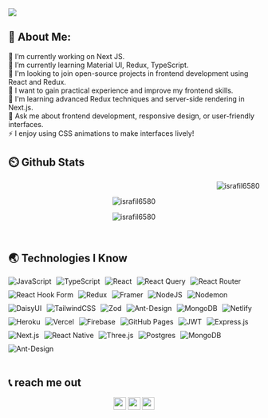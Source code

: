 <a href="https://www.facebook.com/israfil6580/">
<img src="https://github.com/mir-hussain/mir-hussain/assets/114576715/78b0a1a4-c013-4635-a023-9e3c78a52bbc" />
</a>
<br/>

## 💫 About Me:

 🔭 I’m currently working on Next JS.<br>🌱 I’m currently learning Material UI, Redux, TypeScript.<br>👯 I'm looking to join open-source projects in frontend development using React and Redux.<br>🤝 I want to gain practical experience and improve my frontend skills.<br>🌱 I'm learning advanced Redux techniques and server-side rendering in Next.js.<br>💬 Ask me about frontend development, responsive design, or user-friendly interfaces.<br>⚡ I enjoy using CSS animations to make interfaces lively!<br>

## ⏲️ Github Stats

<div align="center">
<p align="right"> <img src="https://komarev.com/ghpvc/?username=israfil6580&label=Profile%20views&color=0e75b6&style=flat" alt="israfil6580" /> </p>
<p><img align="center" src="https://github-readme-streak-stats.herokuapp.com/?user=israfil6580&theme=react&hide_border=true&background=0D1117&stroke=0D1117&fire=FF1CF7&sideLabels=00F0FF&currStreakNum=FF1CF7&ring=FF1CF7&currStreakLabel=FF1CF7&sideNums=00F0FF" alt="israfil6580" /></p>
<p><img align="center" src="https://github-readme-stats.vercel.app/api?username=israfil6580&theme=dark&hide_border=true&include_all_commits=false&count_private=false" alt="israfil6580" /></p>
</div>
<br/>

## 🌏 Technologies I Know
<div style="display: flex; flex-wrap: wrap; gap: 10px;">
    <img src="https://img.shields.io/badge/javascript-%23323330.svg?style=for-the-badge&logo=javascript&logoColor=%23F7DF1E" alt="JavaScript">
    <img src="https://img.shields.io/badge/typescript-%23007ACC.svg?style=for-the-badge&logo=typescript&logoColor=white" alt="TypeScript">
    <img src="https://img.shields.io/badge/react-%2320232a.svg?style=for-the-badge&logo=react&logoColor=%2361DAFB" alt="React">
    <img src="https://img.shields.io/badge/-React%20Query-FF4154?style=for-the-badge&logo=react%20query&logoColor=white" alt="React Query">
    <img src="https://img.shields.io/badge/React_Router-CA4245?style=for-the-badge&logo=react-router&logoColor=white" alt="React Router">
    <img src="https://img.shields.io/badge/React%20Hook%20Form-%23EC5990.svg?style=for-the-badge&logo=reacthookform&logoColor=white" alt="React Hook Form">
    <img src="https://img.shields.io/badge/redux-%23593d88.svg?style=for-the-badge&logo=redux&logoColor=white" alt="Redux">
    <img src="https://img.shields.io/badge/Framer-black?style=for-the-badge&logo=framer&logoColor=blue" alt="Framer">
    <img src="https://img.shields.io/badge/node.js-6DA55F?style=for-the-badge&logo=node.js&logoColor=white" alt="NodeJS">
    <img src="https://img.shields.io/badge/NODEMON-%23323330.svg?style=for-the-badge&logo=nodemon&logoColor=%BBDEAD" alt="Nodemon">
    <img src="https://img.shields.io/badge/daisyui-5A0EF8?style=for-the-badge&logo=daisyui&logoColor=white" alt="DaisyUI">
    <img src="https://img.shields.io/badge/tailwindcss-%2338B2AC.svg?style=for-the-badge&logo=tailwind-css&logoColor=white" alt="TailwindCSS">
    <img src="https://img.shields.io/badge/zod-%233068b7.svg?style=for-the-badge&logo=zod&logoColor=white" alt="Zod">
    <img src="https://img.shields.io/badge/-AntDesign-%230170FE?style=for-the-badge&logo=ant-design&logoColor=white" alt="Ant-Design">
    <img src="https://img.shields.io/badge/MongoDB-%234ea94b.svg?style=for-the-badge&logo=mongodb&logoColor=white" alt="MongoDB">
    <img src="https://img.shields.io/badge/netlify-%23000000.svg?style=for-the-badge&logo=netlify&logoColor=#00C7B7" alt="Netlify">
    <img src="https://img.shields.io/badge/heroku-%23430098.svg?style=for-the-badge&logo=heroku&logoColor=white" alt="Heroku">
    <img src="https://img.shields.io/badge/vercel-%23000000.svg?style=for-the-badge&logo=vercel&logoColor=white" alt="Vercel">
    <img src="https://img.shields.io/badge/firebase-%23039BE5.svg?style=for-the-badge&logo=firebase" alt="Firebase">
    <img src="https://img.shields.io/badge/github%20pages-121013?style=for-the-badge&logo=github&logoColor=white" alt="GitHub Pages">
    <img src="https://img.shields.io/badge/JWT-black?style=for-the-badge&logo=JSON%20web%20tokens" alt="JWT">
    <img src="https://img.shields.io/badge/express.js-%23404d59.svg?style=for-the-badge&logo=express&logoColor=%2361DAFB" alt="Express.js">
    <img src="https://img.shields.io/badge/Next-black?style=for-the-badge&logo=next.js&logoColor=white" alt="Next.js">
    <img src="https://img.shields.io/badge/react_native-%2320232a.svg?style=for-the-badge&logo=react&logoColor=%2361DAFB" alt="React Native">
    <img src="https://img.shields.io/badge/threejs-black?style=for-the-badge&logo=three.js&logoColor=white" alt="Three.js">
    <img src="https://img.shields.io/badge/postgres-%23316192.svg?style=for-the-badge&logo=postgresql&logoColor=white" alt="Postgres">
    <img src="https://img.shields.io/badge/MongoDB-%234ea94b.svg?style=for-the-badge&logo=mongodb&logoColor=white" alt="MongoDB">
    <img src="https://img.shields.io/badge/-AntDesign-%230170FE?style=for-the-badge&logo=ant-design&logoColor=white" alt="Ant-Design">
</div>
<br/>

## 📞 reach me out
<p align="center"><a href="https://x.com/Israfil6580"><img src="https://img.shields.io/badge/twitter-%231DA1F2.svg?&style=for-the-badge&logo=twitter&logoColor=white" height=25></a> <a href="https://www.linkedin.com/in/mdisrafilhossain/"><img src="https://img.shields.io/badge/linkedin-%230077B5.svg?&style=for-the-badge&logo=linkedin&logoColor=white" height=25></a> <a href="https://www.instagram.com/mohammadisrafil6580/"><img src="https://img.shields.io/badge/instagram-%23E4405F.svg?&style=for-the-badge&logo=instagram&logoColor=white" height=25></a> 
</p>
